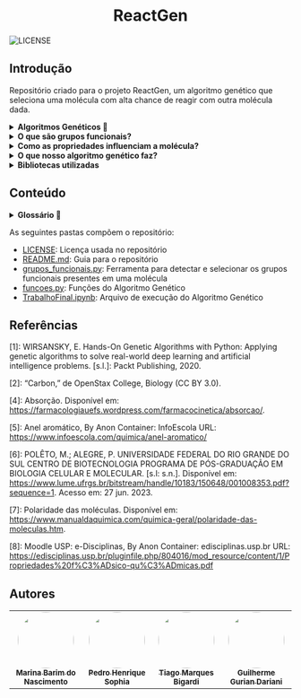 <h1 align="center"> ReactGen </h1>

![LICENSE](https://img.shields.io/badge/LICENSE-GNU%20General%20Public%20License%20v3.0-blue)

## Introdução
Repositório criado para o projeto ReactGen, um algoritmo genético que seleciona uma molécula com alta chance de reagir com outra molécula dada.

<details>
    
__<summary>Algoritmos Genéticos :dna:</summary>__
    
Os algoritmos genéticos são uma família de algoritmos de busca inspirados nos princípios da evolução da natureza. Ao simular o processo de seleção natural e reprodução, eles são capazes de gerar soluções de alta qualidade para diversos problemas relacionados à busca, otimização e aprendizado. A sua analogia com a evolução natural permite que os algoritmos genéticos superem os desafios encontrados pelos algoritmos de busca e otimização convencionais, principalmente em problemas com uma grande quantidade de parâmetros e representações matemáticas complexas.
</details>

<details>
    
__<summary>O que são grupos funcionais?</summary>__
    
Os grupos funcionais são sequências químicas, ou padrões de átomos, que exibem uma "função" consistente (propriedades e reatividade) independentemente da molécula em que são encontrados.
    
</details>

<details>
    
__<summary>Como as propriedades influenciam a molécula?</summary>__
    
- **Massa Molecular:** A massa molecular é a soma das massas atômicas de todos os átomos presentes em uma molécula. Ela pode influenciar em diversas propriedades, como a solubilidade, ponto de fusão e ebulição, densidade, entre outras. Moléculas com maior massa molecular tendem a ter maior ponto de fusão e ebulição, além de serem menos voláteis.

- **Área de Superfície:** A área de superfície de uma molécula pode influenciar na velocidade de reações químicas. Quanto maior for a superfície de contato das substâncias reagentes, maior será a velocidade com que se processará a reação.

- **LogP:** O LogP é um parâmetro que indica a tendência preferencial de um fármaco se dissolver em uma fase oleosa ou aquosa. Quanto maior o valor de LogP, mais hidrofóbico e lipossolúvel será o fármaco. Esse valor pode variar de -3 a 7, no entanto, o valor ideal para fármacos fica entre 2 a 5, isso porque valores abaixo desse limite dificultam a permeação pela membrana plasmática, enquanto que fármacos com LogP maior que 5 podem ficar retidos na membrana, devido a sua alta lipossolubilidade.

- **Anéis Aromáticos:** Os anéis aromáticos são compostos orgânicos cíclicos e planares que possuem ligações duplas alternadas, que pelo fenômeno de ressonância formam nuvens de elétrons pi deslocalizadas. Eles podem influenciar em diversas propriedades, como a estabilidade química, interações intermoleculares, entre outras. Moléculas aromáticas normalmente exibem uma estabilidade química ampliada em comparação às moléculas semelhantes não aromáticas.

- **Polaridade:** A polaridade das moléculas está relacionada com o fato de o composto apresentar ou não áreas com cargas diferentes (positiva e negativa). As moléculas com polos são denominadas polares, e as que não os apresentam são as apolares. A polaridade das moléculas pode influenciar em diversas propriedades, como a solubilidade, ponto de fusão e ebulição, entre outras. Por exemplo, moléculas polares tendem a ser mais solúveis em solventes polares, enquanto moléculas apolares tendem a ser mais solúveis em solventes apolares.

- **Raio Molecular:** O raio molecular é a distância entre o núcleo do átomo e sua camada mais externa de elétrons. Ele pode influenciar em diversas propriedades, como a reatividade química, energia de ionização, entre outras. Átomos com maior raio tendem a ser mais reativos e ter menor energia de ionização.

- **Densidade de Carga:** A densidade de carga é a quantidade de carga elétrica por unidade de volume. Ela pode influenciar em diversas propriedades, como a polaridade, reatividade química, entre outras. Moléculas com maior densidade de carga tendem a ser mais reativas e polares.
    
</details>

<details>
    
__<summary>O que nosso algoritmo genético faz?</summary>__

Nosso algoritmo genético é projetado para otimizar a combinação de grupos funcionais em uma molécula de referência. Aqui está uma visão geral do funcionamento do algoritmo em relação às moléculas:

**Inicialização:** A população inicial de indivíduos é criada com base em um tamanho fixo (TAM_POP) e um número máximo de grupos funcionais permitidos (MAX_GROUPS). Cada indivíduo representa uma combinação aleatória de grupos funcionais.

**Avaliação:** Cada indivíduo na população é avaliado em relação à sua adequação ou ajuste para a molécula de referência. Isso é feito por meio da função de fitness, que avalia a qualidade da combinação de grupos funcionais em relação à molécula.

**Seleção:** Os indivíduos mais adequados são selecionados para reprodução com base em seus valores de fitness.

**Reprodução:** Os indivíduos selecionados são combinados através do cruzamento (crossover) e da mutação para gerar descendentes. O operador de cruzamento é aplicado para trocar informações genéticas entre dois indivíduos, enquanto a mutação introduz pequenas alterações aleatórias nos indivíduos.

**Atualização da população:** Os descendentes gerados substituem os indivíduos menos adequados na população atual, mantendo o tamanho da população constante. Isso permite que as características mais favoráveis sejam transmitidas para as gerações subsequentes.

**Critério de parada:** O processo de seleção, reprodução e atualização é repetido por um número específico de gerações (NUM_GEN) ou até que algum critério de parada seja atendido.

O objetivo final desse algoritmo genético é encontrar a combinação de grupos funcionais que resulta na melhor adequação ou ajuste para a molécula de referência fornecida. A função de fitness é responsável por avaliar essa adequação, e o algoritmo busca aprimorar a população ao longo das gerações, selecionando os indivíduos mais aptos e aplicando operadores genéticos para explorar o espaço de soluções em busca de melhores resultados.
    
</details>

<details>
    
__<summary>Bibliotecas utilizadas</summary>__

- **random:** A biblioteca `random` é utilizada para gerar números aleatórios
    
- **copy:** A biblioteca `copy` fornece funções para copiar objetos
    
- **pubchempy:** A biblioteca `pubchempy` é uma API que permite acessar o banco de dados do PubChem, uma plataforma de química que fornece informações sobre compostos químicos. No código, ela é utilizada para buscar informações sobre uma molécula de referência, como o SMILES (Simplified Molecular Input Line Entry System), que é uma representação textual da estrutura química
    
- **rdkit**: O `RDKit` é uma biblioteca de química computacional amplamente utilizada. Ela oferece uma ampla gama de recursos para manipulação, visualização e análise de moléculas. No código, as seguintes subbibliotecas do RDKit são importadas:

    - Chem: A subbiblioteca `Chem` fornece classes e funções para manipulação de moléculas. Ela é usada para criar objetos Mol a partir de SMILES e calcular fórmulas moleculares

    - Fragments: A subbiblioteca `Fragments` contém funções relacionadas à fragmentação de moléculas
    
    - Draw: A subbiblioteca `Draw` contém funções para visualização de moléculas

    - rdMolDescriptors: A subbiblioteca `rdMolDescriptors` contém funções relacionadas à descrição molecular, como o cálculo da fórmula molecular
    
- **PIL (Python Imaging Library):** A biblioteca `PIL` fornece funcionalidades para processamento de imagens
    
</details>
    
## Conteúdo

<details>
    
__<summary>Glossário :page_with_curl:</summary>__
    
    
- __*Indivíduos*:__ Em algoritmos genéticos, os indivíduos são soluções potenciais para um problema. Cada indivíduo é representado por um cromossomo, que contém genes que codificam características ou traços específicos.

- __*População*:__ Uma população é uma coleção de indivíduos que são avaliados e evoluídos ao longo do tempo. A população representa a geração atual de soluções potenciais.

- __*Gene*:__ Um gene é uma seção específica de um cromossomo que codifica um traço ou característica particular. Por exemplo, em um algoritmo genético para otimizar o design de uma asa de avião, um gene pode representar o ângulo no qual a asa está inclinada.

- __*Cromossomos*:__ Um cromossomo é uma sequência de genes que representa uma solução individual para o problema em questão. Em algoritmos genéticos codificados em binário, os cromossomos são geralmente representados como sequências de 0s e 1s.

- __*Geração*:__ Uma geração refere-se a uma iteração do algoritmo genético. Durante cada geração, a função de aptidão é aplicada para avaliar os indivíduos da população, e novos indivíduos são criados por meio de seleção, cruzamento e mutação.

- __*Função de objetivo*:__ A função de aptidão é usada para avaliar o quão bem cada indivíduo da população resolve o problema em questão. Ela atribui uma pontuação de aptidão a cada indivíduo com base em quão próximo sua solução está de ser ótima.

- __*Seleção*:__ A seleção é o processo pelo qual os indivíduos com pontuações de aptidão mais altas têm maior probabilidade de serem escolhidos para reprodução (ou seja, passar seus genes adiante) do que aqueles com pontuações de aptidão mais baixas.

- __*Cruzamento*:__ O cruzamento envolve a combinação de dois cromossomos parentais para criar um ou mais cromossomos filhos. Esse processo pode ajudar a criar novas combinações de genes que podem levar a melhores soluções.

- __*Mutação*:__ A mutação envolve a alteração aleatória de um ou mais genes no cromossomo de um indivíduo. Esse processo pode ajudar a introduzir novos traços na população que podem levar a melhores soluções.

</details>

As seguintes pastas compõem o repositório:
- [LICENSE](https://github.com/PedroSophiaaa/ReactGen/blob/main/LICENSE): Licença usada no repositório
- [README.md](https://github.com/PedroSophiaaa/ReactGen/blob/main/README.md): Guia para o repositório
- [grupos_funcionais.py](https://github.com/PedroSophiaaa/ReactGen/blob/main/grupos_funcionais.py): Ferramenta para detectar e selecionar os grupos funcionais presentes em uma molécula
- [funcoes.py](https://github.com/PedroSophiaaa/ReactGen/blob/main/funcoes.py): Funções do Algoritmo Genético
- [TrabalhoFinal.ipynb](https://github.com/PedroSophiaaa/ReactGen/blob/main/TrabalhoFinal.ipynb): Arquivo de execução do Algoritmo Genético

## Referências
[1]: WIRSANSKY, E. Hands-On Genetic Algorithms with Python: Applying genetic algorithms to solve real-world deep learning and artificial intelligence problems. [s.l.]: Packt Publishing, 2020.

[2]: “Carbon,” de OpenStax College, Biology (CC BY 3.0).

[4]: Absorção. Disponível em: <https://farmacologiauefs.wordpress.com/farmacocinetica/absorcao/>.

[5]: Anel aromático, By Anon Container: InfoEscola URL: https://www.infoescola.com/quimica/anel-aromatico/

[6]: POLÊTO, M.; ALEGRE, P. UNIVERSIDADE FEDERAL DO RIO GRANDE DO SUL CENTRO DE BIOTECNOLOGIA PROGRAMA DE PÓS-GRADUAÇÃO EM BIOLOGIA CELULAR E MOLECULAR. [s.l: s.n.]. Disponível em: <https://www.lume.ufrgs.br/bitstream/handle/10183/150648/001008353.pdf?sequence=1>. Acesso em: 27 jun. 2023.

[7]: Polaridade das moléculas. Disponível em: <https://www.manualdaquimica.com/quimica-geral/polaridade-das-moleculas.htm>.

[8]: Moodle USP: e-Disciplinas, By Anon Container: edisciplinas.usp.br URL: https://edisciplinas.usp.br/pluginfile.php/804016/mod_resource/content/1/Propriedades%20f%C3%ADsico-qu%C3%ADmicas.pdf

## Autores

<table>
  <tr>
    <td align="center"><a href="https://github.com/Marihbn"><img style="border-radius: 50%;" src="https://avatars.githubusercontent.com/u/107010586?v=4" width="100px;" alt=""/><br /><sub><b>Marina Barim do Nascimento</b></sub></a><br /></td>
    <td align="center"><a href="https://github.com/PedroSophiaaa"><img style="border-radius: 50%;" src="https://avatars.githubusercontent.com/u/106617753?v=4" width="100px;" alt=""/><br /><sub><b>Pedro Henrique Sophia</b></sub></a><br/></td>
    <td align="center"><a href="https://github.com/TiagoMarquesHxH"><img style="border-radius: 50%;" src="https://avatars.githubusercontent.com/u/106617887?v=4" width="100px;" alt=""/><br /><sub><b>Tiago Marques Bigardi</b></sub></a><br/></td>
    <td align="center"><a href="https://github.com/guilhermeilum"><img style="border-radius: 50%;" src="https://avatars.githubusercontent.com/u/107007032?v=4" width="100px;" alt=""/><br /><sub><b>Guilherme Gurian Dariani</b></sub></a><br/></td>
  </tr>
</table>
